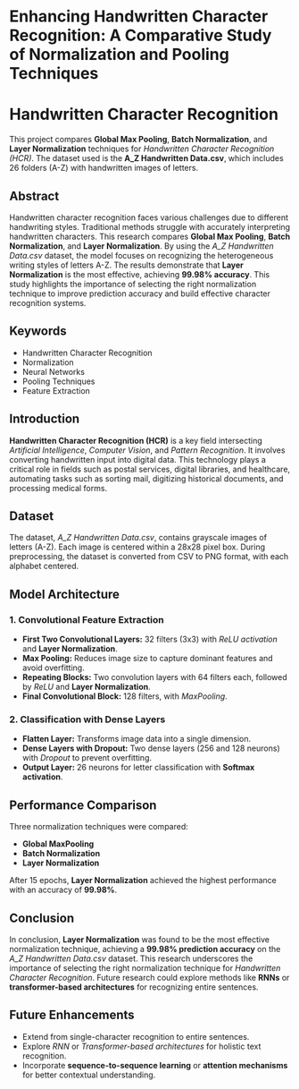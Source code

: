 # Enhancing Handwritten Character Recognition: A Comparative Study of Normalization and Pooling Techniques
<h1>Handwritten Character Recognition</h1>

<p>
  This project compares <strong>Global Max Pooling</strong>, <strong>Batch Normalization</strong>, and <strong>Layer Normalization</strong> techniques for <i>Handwritten Character Recognition (HCR)</i>. The dataset used is the <strong>A_Z Handwritten Data.csv</strong>, which includes 26 folders (A-Z) with handwritten images of letters.
</p>

<h2>Abstract</h2>
<p>
  Handwritten character recognition faces various challenges due to different handwriting styles. Traditional methods struggle with accurately interpreting handwritten characters. This research compares <b>Global Max Pooling</b>, <b>Batch Normalization</b>, and <b>Layer Normalization</b>. By using the <i>A_Z Handwritten Data.csv</i> dataset, the model focuses on recognizing the heterogeneous writing styles of letters A-Z. The results demonstrate that <b>Layer Normalization</b> is the most effective, achieving <strong>99.98% accuracy</strong>. This study highlights the importance of selecting the right normalization technique to improve prediction accuracy and build effective character recognition systems. 
</p>

<h2>Keywords</h2>
<ul>
  <li>Handwritten Character Recognition</li>
  <li>Normalization</li>
  <li>Neural Networks</li>
  <li>Pooling Techniques</li>
  <li>Feature Extraction</li>
</ul>

<h2>Introduction</h2>
<p>
  <strong>Handwritten Character Recognition (HCR)</strong> is a key field intersecting <i>Artificial Intelligence</i>, <i>Computer Vision</i>, and <i>Pattern Recognition</i>. It involves converting handwritten input into digital data. This technology plays a critical role in fields such as postal services, digital libraries, and healthcare, automating tasks such as sorting mail, digitizing historical documents, and processing medical forms.
</p>

<h2>Dataset</h2>
<p>
  The dataset, <i>A_Z Handwritten Data.csv</i>, contains grayscale images of letters (A-Z). Each image is centered within a 28x28 pixel box. During preprocessing, the dataset is converted from CSV to PNG format, with each alphabet centered. 
</p>

<h2>Model Architecture</h2>
<h3>1. Convolutional Feature Extraction</h3>
<ul>
  <li><strong>First Two Convolutional Layers:</strong> 32 filters (3x3) with <i>ReLU activation</i> and <strong>Layer Normalization</strong>.</li>
  <li><strong>Max Pooling:</strong> Reduces image size to capture dominant features and avoid overfitting.</li>
  <li><strong>Repeating Blocks:</strong> Two convolution layers with 64 filters each, followed by <i>ReLU</i> and <b>Layer Normalization</b>.</li>
  <li><strong>Final Convolutional Block:</strong> 128 filters, with <i>MaxPooling</i>.</li>
</ul>

<h3>2. Classification with Dense Layers</h3>
<ul>
  <li><strong>Flatten Layer:</strong> Transforms image data into a single dimension.</li>
  <li><strong>Dense Layers with Dropout:</strong> Two dense layers (256 and 128 neurons) with <i>Dropout</i> to prevent overfitting.</li>
  <li><strong>Output Layer:</strong> 26 neurons for letter classification with <b>Softmax activation</b>.</li>
</ul>

<h2>Performance Comparison</h2>
<p>
  Three normalization techniques were compared:
</p>
<ul>
  <li><strong>Global MaxPooling</strong></li>
  <li><strong>Batch Normalization</strong></li>
  <li><strong>Layer Normalization</strong></li>
</ul>
<p>
  After 15 epochs, <strong>Layer Normalization</strong> achieved the highest performance with an accuracy of <strong>99.98%</strong>.
</p>

<h2>Conclusion</h2>
<p>
  In conclusion, <b>Layer Normalization</b> was found to be the most effective normalization technique, achieving a <strong>99.98% prediction accuracy</strong> on the <i>A_Z Handwritten Data.csv</i> dataset. This research underscores the importance of selecting the right normalization technique for <i>Handwritten Character Recognition</i>. Future research could explore methods like <b>RNNs</b> or <b>transformer-based architectures</b> for recognizing entire sentences.
</p>

<h2>Future Enhancements</h2>
<ul>
  <li>Extend from single-character recognition to entire sentences.</li>
  <li>Explore <i>RNN</i> or <i>Transformer-based architectures</i> for holistic text recognition.</li>
  <li>Incorporate <b>sequence-to-sequence learning</b> or <b>attention mechanisms</b> for better contextual understanding.</li>
</ul>

